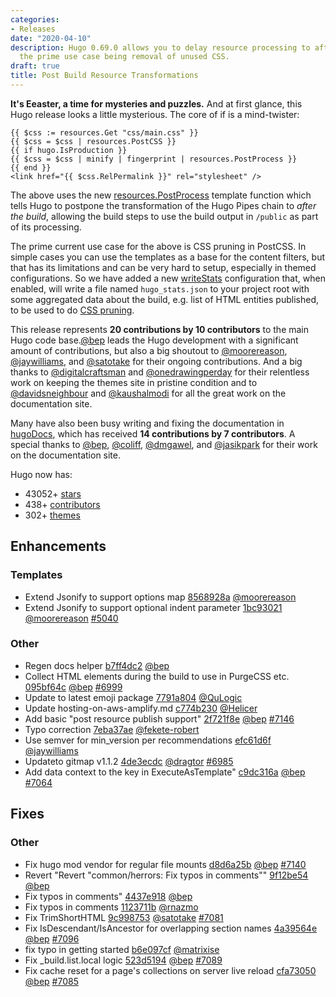 ```yaml
---
categories:
- Releases
date: "2020-04-10"
description: Hugo 0.69.0 allows you to delay resource processing to after the build,
  the prime use case being removal of unused CSS.
draft: true
title: Post Build Resource Transformations
---
```


**It's Eeaster, a time for mysteries and puzzles.** And at first glance, this Hugo release looks a little mysterious. The core of if is a mind-twister:

```go-html-template
{{ $css := resources.Get "css/main.css" }}
{{ $css = $css | resources.PostCSS }}
{{ if hugo.IsProduction }}
{{ $css = $css | minify | fingerprint | resources.PostProcess }}
{{ end }}
<link href="{{ $css.RelPermalink }}" rel="stylesheet" />
```

The above uses the new [resources.PostProcess](https://gohugo.io/hugo-pipes/postprocess/) template function which tells Hugo to postpone the transformation of the Hugo Pipes chain to _after the build_, allowing the build steps to use the build output in `/public` as part of its processing.

The prime current use case for the above is CSS pruning in PostCSS. In simple cases you can use the templates as a base for the content filters, but that has its limitations and can be very hard to setup, especially in themed configurations. So we have added a new [writeStats](https://gohugo.io/getting-started/configuration/#configure-build) configuration that, when enabled, will write a file named `hugo_stats.json` to your project root with some aggregated data about the build, e.g. list of HTML entities published, to be used to do [CSS pruning](https://gohugo.io/hugo-pipes/postprocess/#css-purging-with-postcss). 

This release represents **20 contributions by 10 contributors** to the main Hugo code base.[@bep](https://github.com/bep) leads the Hugo development with a significant amount of contributions, but also a big shoutout to [@moorereason](https://github.com/moorereason), [@jaywilliams](https://github.com/jaywilliams), and [@satotake](https://github.com/satotake) for their ongoing contributions.
And a big thanks to [@digitalcraftsman](https://github.com/digitalcraftsman) and [@onedrawingperday](https://github.com/onedrawingperday) for their relentless work on keeping the themes site in pristine condition and to [@davidsneighbour](https://github.com/davidsneighbour) and [@kaushalmodi](https://github.com/kaushalmodi) for all the great work on the documentation site.

Many have also been busy writing and fixing the documentation in [hugoDocs](https://github.com/gohugoio/hugoDocs), 
which has received **14 contributions by 7 contributors**. A special thanks to [@bep](https://github.com/bep), [@coliff](https://github.com/coliff), [@dmgawel](https://github.com/dmgawel), and [@jasikpark](https://github.com/jasikpark) for their work on the documentation site.


Hugo now has:

* 43052+ [stars](https://github.com/gohugoio/hugo/stargazers)
* 438+ [contributors](https://github.com/gohugoio/hugo/graphs/contributors)
* 302+ [themes](http://themes.gohugo.io/)

## Enhancements

### Templates

* Extend Jsonify to support options map [8568928a](https://github.com/gohugoio/hugo/commit/8568928aa8e82a6bd7de4555c3703d8835fbd25b) [@moorereason](https://github.com/moorereason) 
* Extend Jsonify to support optional indent parameter [1bc93021](https://github.com/gohugoio/hugo/commit/1bc93021e3dca6405628f6fdd2dc32cff9c9836c) [@moorereason](https://github.com/moorereason) [#5040](https://github.com/gohugoio/hugo/issues/5040)

### Other

* Regen docs helper [b7ff4dc2](https://github.com/gohugoio/hugo/commit/b7ff4dc23e6314fd09ee2c1e24cde96fc833164e) [@bep](https://github.com/bep) 
* Collect HTML elements during the build to use in PurgeCSS etc. [095bf64c](https://github.com/gohugoio/hugo/commit/095bf64c99f57efe083540a50e658808a0a1c32b) [@bep](https://github.com/bep) [#6999](https://github.com/gohugoio/hugo/issues/6999)
* Update to latest emoji package [7791a804](https://github.com/gohugoio/hugo/commit/7791a804e2179667617b3b145b0fe7eba17627a1) [@QuLogic](https://github.com/QuLogic) 
* Update hosting-on-aws-amplify.md [c774b230](https://github.com/gohugoio/hugo/commit/c774b230e941902675af081f118ea206a4f2a04e) [@Helicer](https://github.com/Helicer) 
* Add basic "post resource publish support" [2f721f8e](https://github.com/gohugoio/hugo/commit/2f721f8ec69c52202815cd1b543ca4bf535c0901) [@bep](https://github.com/bep) [#7146](https://github.com/gohugoio/hugo/issues/7146)
* Typo correction [7eba37ae](https://github.com/gohugoio/hugo/commit/7eba37ae9b8653be4fc21a0dbbc6f35ca5b9280e) [@fekete-robert](https://github.com/fekete-robert) 
* Use semver for min_version per recommendations [efc61d6f](https://github.com/gohugoio/hugo/commit/efc61d6f3b9f5fb294411ac1dc872b8fc5bdbacb) [@jaywilliams](https://github.com/jaywilliams) 
* Updateto gitmap v1.1.2 [4de3ecdc](https://github.com/gohugoio/hugo/commit/4de3ecdc2658ffd54d2b5073c5ff303b4bf29383) [@dragtor](https://github.com/dragtor) [#6985](https://github.com/gohugoio/hugo/issues/6985)
* Add data context to the key in ExecuteAsTemplate" [c9dc316a](https://github.com/gohugoio/hugo/commit/c9dc316ad160e78c9dff4e75313db4cac8ea6414) [@bep](https://github.com/bep) [#7064](https://github.com/gohugoio/hugo/issues/7064)

## Fixes

### Other

* Fix hugo mod vendor for regular file mounts [d8d6a25b](https://github.com/gohugoio/hugo/commit/d8d6a25b5755bedaf90261a1539dc37a2f05c3df) [@bep](https://github.com/bep) [#7140](https://github.com/gohugoio/hugo/issues/7140)
* Revert "Revert "common/herrors: Fix typos in comments"" [9f12be54](https://github.com/gohugoio/hugo/commit/9f12be54ee84f24efdf7c58f05867e8d0dea2ccb) [@bep](https://github.com/bep) 
* Fix typos in comments" [4437e918](https://github.com/gohugoio/hugo/commit/4437e918cdab1d84f2f184fe71e5dac14aa48897) [@bep](https://github.com/bep) 
* Fix typos in comments [1123711b](https://github.com/gohugoio/hugo/commit/1123711b0979b1647d7c486f67af7503afb11abb) [@rnazmo](https://github.com/rnazmo) 
* Fix TrimShortHTML [9c998753](https://github.com/gohugoio/hugo/commit/9c9987535f98714c8a4ec98903f54233735ef0e4) [@satotake](https://github.com/satotake) [#7081](https://github.com/gohugoio/hugo/issues/7081)
* Fix IsDescendant/IsAncestor for overlapping section names [4a39564e](https://github.com/gohugoio/hugo/commit/4a39564efe7b02a685598ae9dbae95e2326c0230) [@bep](https://github.com/bep) [#7096](https://github.com/gohugoio/hugo/issues/7096)
* fix typo in getting started [b6e097cf](https://github.com/gohugoio/hugo/commit/b6e097cfe65ecd1d47c805969082e6805563612b) [@matrixise](https://github.com/matrixise) 
* Fix _build.list.local logic [523d5194](https://github.com/gohugoio/hugo/commit/523d51948fc20e2afb4721b43203c5ab696ae220) [@bep](https://github.com/bep) [#7089](https://github.com/gohugoio/hugo/issues/7089)
* Fix cache reset for a page's collections on server live reload [cfa73050](https://github.com/gohugoio/hugo/commit/cfa73050a49b2646fe3557cefa0ed31989b0eeeb) [@bep](https://github.com/bep) [#7085](https://github.com/gohugoio/hugo/issues/7085)





